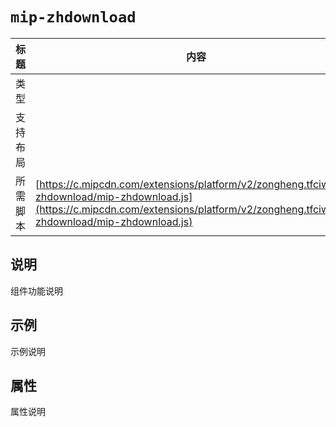 # `mip-zhdownload`

标题|内容
----|----
类型|
支持布局|
所需脚本| [https://c.mipcdn.com/extensions/platform/v2/zongheng.tfciw/mip-zhdownload/mip-zhdownload.js](https://c.mipcdn.com/extensions/platform/v2/zongheng.tfciw/mip-zhdownload/mip-zhdownload.js)

## 说明

组件功能说明

## 示例

示例说明

## 属性

属性说明
